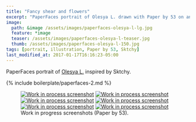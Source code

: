 ```yaml
---
title: "Fancy shear and flowers"
excerpt: "PaperFaces portrait of Olesya L. drawn with Paper by 53 on an iPad."
image: 
  path: &image /assets/images/paperfaces-olesya-l-lg.jpg 
  feature: *image
  teaser: /assets/images/paperfaces-olesya-l-teaser.jpg
  thumb: /assets/images/paperfaces-olesya-l-150.jpg
tags: [portrait, illustration, Paper by 53, Sktchy]
last_modified_at: 2017-01-17T16:16:23-05:00
---
```


PaperFaces portrait of [Olesya L.](http://sktchy.com/REiCy) inspired by Sktchy.

{% include boilerplate/paperfaces-2.md %}

<figure class="third">
	<a href="{{ site.url }}/assets/images/paperfaces-olesya-l-process-1-lg.jpg"><img src="{{ site.url }}/assets/images/paperfaces-olesya-l-process-1-600.jpg" alt="Work in process screenshot"></a>
	<a href="{{ site.url }}/assets/images/paperfaces-olesya-l-process-2-lg.jpg"><img src="{{ site.url }}/assets/images/paperfaces-olesya-l-process-2-600.jpg" alt="Work in process screenshot"></a>
	<a href="{{ site.url }}/assets/images/paperfaces-olesya-l-process-3-lg.jpg"><img src="{{ site.url }}/assets/images/paperfaces-olesya-l-process-3-600.jpg" alt="Work in process screenshot"></a>
	<a href="{{ site.url }}/assets/images/paperfaces-olesya-l-process-4-lg.jpg"><img src="{{ site.url }}/assets/images/paperfaces-olesya-l-process-4-600.jpg" alt="Work in process screenshot"></a>
	<a href="{{ site.url }}/assets/images/paperfaces-olesya-l-process-5-lg.jpg"><img src="{{ site.url }}/assets/images/paperfaces-olesya-l-process-5-600.jpg" alt="Work in process screenshot"></a>
	<a href="{{ site.url }}/assets/images/paperfaces-olesya-l-process-6-lg.jpg"><img src="{{ site.url }}/assets/images/paperfaces-olesya-l-process-6-600.jpg" alt="Work in process screenshot"></a>
	<figcaption>Work in progress screenshots (Paper by 53).</figcaption>
</figure>
